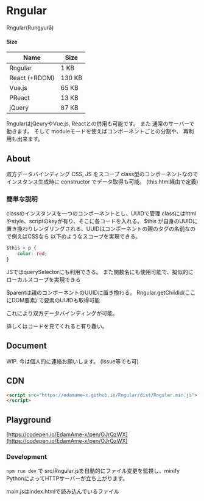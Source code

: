 # Rngular

Rngular(Rungyurā)

#### Size

| Name | Size |
| ---- | ---- |
| Rngular | 1 KB|
| React (+RDOM) | 130 KB | 
| Vue.js | 65 KB |
| PReact | 13 KB |
| jQuery | 87 KB |

RngularはjQeuryやVue.js, Reactとの併用も可能です。
また 通常のサーバーで動きます。
そして moduleモードを使えばコンポーネントごとの分割や、 再利用も出来ます。

## About
双方データバインディング
CSS, JS をスコープ
class型のコンポーネントなのでインスタンス生成時に
constructor でデータ取得も可能。 (this.html経由で定義)


### 簡単な説明

classのインスタンスを一つのコンポーネントとし、UUIDで管理
classにはhtmlやstyle、scriptのkeyが有り、そこに各コードを入れる。
$this が自身のUUIDに置き換わりレンダリングされる、UUIDはコンポーネントの親のタグの名前なので例えばCSSなら 以下のようなスコープを実現できる。
```css
$this > p {
    color: red;
}
```

JSではquerySelectorにも利用できる。
また関数名にも使用可能で、擬似的にローカルスコープを実現できる

$parentは親のコンポーネントのUUIDに置き換わる。
Rngular.getChildId(ここにDOM要素) で要素のUUIDも取得可能

これにより双方データバインディングが可能。

詳しくはコードを見てくれると有り難い。


## Document

WIP.
今は個人的に連絡お願いします。 (Issue等でも可)

## CDN
```html
<script src="https://edamame-x.github.io/Rngular/dist/Rngular.min.js">
</script>
```

## Playground
[https://codepen.io/EdamAme-x/pen/OJrQzWX](https://codepen.io/EdamAme-x/pen/OJrQzWX)

### Development
`npm run dev` で src/Rngular.jsを自動的にファイル変更を監視し、minify
PythonによってHTTPサーバーが立ち上がります。

main.jsはindex.htmlで読み込んでいるファイル
